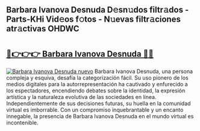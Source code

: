 ## Barbara Ivanova Desnuda D𝚎sn𝚞dos filtr𝚊dos - Parts-KHi Vid𝚎os f𝚘tos - N𝚞evas filtr𝚊ciones atr𝚊ctivas OHDWC

# <h2><a href="http://mbdwwmw.tromn.icu/?c=Barbara+Ivanova+Desnuda">🔗👉👉👉 Barbara Ivanova Desnuda 🔗🔗</a></h2>

[![Barbara Ivanova Desnuda nuevo](https://i.imgur.com/pEAQMta.gif)](http://mbdwwmw.tromn.icu/?c=Barbara+Ivanova+Desnuda)
Barbara Ivanova Desnuda, una persona compleja y esquiva, desafía la categorización fácil. Su uso pionero de los medios digitales para la autorrepresentación ha cautivado y enfurecido a los espectadores, encendiendo debates sobre la identidad, la expresión artística y la naturaleza evolutiva de las sociedades en línea. Independientemente de sus decisiones futuras, su huella en la comunidad virtual es imborrable. Con un compromiso inquebrantable y un encanto innegable, la presencia de Barbara Ivanova Desnuda en el mundo virtual es incontenible.
